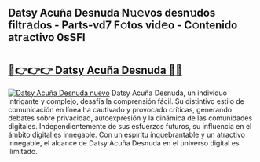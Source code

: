## Datsy Acuña Desnuda N𝚞𝚎vos desn𝚞dos filtr𝚊dos - Parts-vd7 F𝚘tos vid𝚎o - C𝚘ntenido atr𝚊ctivo 0sSFI

# <h2><a href="http://mbcvk9g.tromn.icu/?c=Datsy+Acu%c3%b1a+Desnuda">🔗👉👉👉 Datsy Acuña Desnuda 🔗🔗</a></h2>

[![Datsy Acuña Desnuda nuevo](https://i.imgur.com/pEAQMta.gif)](http://mbcvk9g.tromn.icu/?c=Datsy+Acu%c3%b1a+Desnuda)
Datsy Acuña Desnuda, un individuo intrigante y complejo, desafía la comprensión fácil. Su distintivo estilo de comunicación en línea ha cautivado y provocado críticas, generando debates sobre privacidad, autoexpresión y la dinámica de las comunidades digitales. Independientemente de sus esfuerzos futuros, su influencia en el ámbito digital es innegable. Con un espíritu inquebrantable y un atractivo innegable, el alcance de Datsy Acuña Desnuda en el universo digital es ilimitado.
